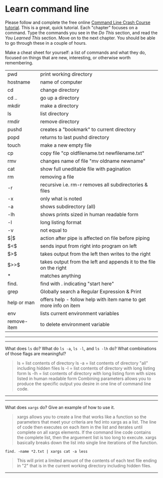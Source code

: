# Learn command line

Please follow and complete the free online [Command Line Crash Course
tutorial](http://cli.learncodethehardway.org/book/). This is a great,
quick tutorial. Each "chapter" focuses on a command. Type the commands
you see in the _Do This_ section, and read the _You Learned This_
section. Move on to the next chapter. You should be able to go through
these in a couple of hours.


 
Make a cheat sheet for yourself: a list of commands and what they do, focused on things that are new, interesting, or otherwise worth remembering.
<table>
<tr><td>pwd </td><td>print working directory</td></tr>
<tr><td>hostname </td> <td>name of computer</td></tr>
<tr><td>cd </td><td> change directory</td></tr>
<tr><td>cd .. </td><td>go up a directory</td></tr>
<tr><td>mkdir </td><td>make a directory</td></tr>
<tr><td>ls  </td><td>list directory</td></tr>
<tr><td>rmdir </td><td>remove directory</td></tr>
<tr><td>pushd </td><td>creates a "bookmark" to current directory</td></tr>
<tr><td>popd  </td><td>returns to last pushd directory</td></tr>
<tr><td>touch </td><td>make a new empty file</td></tr>
<tr><td>cp  </td><td>copy file "cp oldfilename.txt newfilename.txt"</td></tr>
<tr><td>rmv </td><td>changes name of file "mv oldname newname"</td></tr>
<tr><td>cat  </td><td>show full uneditable file with pagination</td></tr>
<tr><td>rm </td><td>removing a file</td></tr>
<tr><td>-r </td><td>recursive i.e. rm-r removes all subdirectories & files</td></tr>
<tr><td>-x </td><td>only what is noted</td></tr>
<tr><td>-a </td><td>shows subdirectory (all)</td></tr>
<tr><td>-lh  </td><td>shows prints sized in human readable form</td></tr>
<tr><td>-l </td><td>long listing format</td></tr>
<tr><td>-v </td><td>not equal to</td></tr>
<tr><td>$|$  </td><td>action after pipe is affected on file before piping</td></tr>
<tr><td>$<$  </td><td>sends input from right into program on left</td></tr>
<tr><td>$>$  </td><td>takes output from the left then writes to the right</td></tr>
<tr><td>$>>$ </td><td>takes output from the left and appends it to the file on the right</td></tr>
<tr><td>*  </td><td>matches anything</td></tr>
<tr><td>find.  </td><td>find with . indicating "start  here"</td></tr>
<tr><td>grep  </td><td>Globally search a Regular Expression & Print</td></tr>
<tr><td>help or man  </td><td>offers help - follow help with item name to get more info on item</td></tr>
<tr><td>env</td><td>lists current environment variables</td></tr>
<tr><td>remove-item  </td><td>to delete environment variable</td></tr>
</table>

---


---

What does `ls` do? What do `ls -a`, `ls -l`, and `ls -lh` do? What combinations of those flags are meaningful?

>ls = list contents of directory
>ls -a = list contents of directory "all" including hidden files
>ls -l = list contents of directory with long listing form
>ls -lh = list contents of directory with long listing form with sizes listed in human readable form
>Combining parameters allows you to produce the specific output you desire in one line of command line code.

---


---

What does `xargs` do? Give an example of how to use it.

>xargs allows you to create a line that works like a function so the parameters that meet your criteria are fed into xargs as a list. The line of code then executes on each item in the list and iterates until complete on all xargs elements.  If the command line code contains the complete list, then the arguement list is too long to execute.  xargs basically breaks down the list into single line iterations of the function.

`find. -name *2.txt | xargs cat -a less`
>This will print a limited amount of the contents of each text file ending in "2" that is in the current working directory including hidden files.

---

